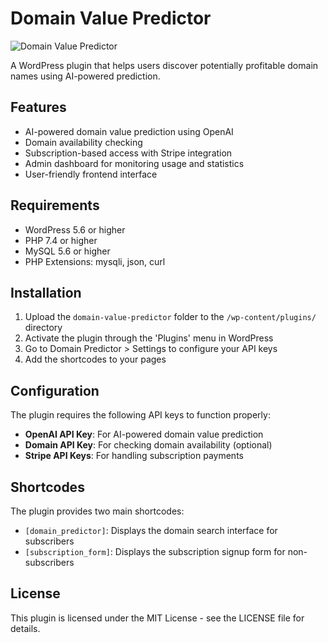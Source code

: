 # Domain Value Predictor

![Domain Value Predictor](assets/img/plugin-logo.png)

A WordPress plugin that helps users discover potentially profitable domain names using AI-powered prediction.

## Features

- AI-powered domain value prediction using OpenAI
- Domain availability checking
- Subscription-based access with Stripe integration
- Admin dashboard for monitoring usage and statistics
- User-friendly frontend interface

## Requirements

- WordPress 5.6 or higher
- PHP 7.4 or higher
- MySQL 5.6 or higher
- PHP Extensions: mysqli, json, curl

## Installation

1. Upload the `domain-value-predictor` folder to the `/wp-content/plugins/` directory
2. Activate the plugin through the 'Plugins' menu in WordPress
3. Go to Domain Predictor > Settings to configure your API keys
4. Add the shortcodes to your pages

## Configuration

The plugin requires the following API keys to function properly:

- **OpenAI API Key**: For AI-powered domain value prediction
- **Domain API Key**: For checking domain availability (optional)
- **Stripe API Keys**: For handling subscription payments

## Shortcodes

The plugin provides two main shortcodes:

- `[domain_predictor]`: Displays the domain search interface for subscribers
- `[subscription_form]`: Displays the subscription signup form for non-subscribers

## License

This plugin is licensed under the MIT License - see the LICENSE file for details. 